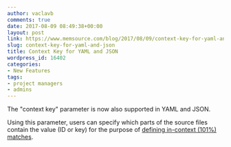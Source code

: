 ```yaml
---
author: vaclavb
comments: true
date: 2017-08-09 08:49:38+00:00
layout: post
link: https://www.memsource.com/blog/2017/08/09/context-key-for-yaml-and-json/
slug: context-key-for-yaml-and-json
title: Context Key for YAML and JSON
wordpress_id: 16402
categories:
- New Features
tags:
- project managers
- admins
---
```


The "context key" parameter is now also supported in YAML and JSON.

Using this parameter, users can specify which parts of the source files contain the value (ID or key) for the purpose of [defining in-context (101%) matches](https://wiki.memsource.com/wiki/TM_Match_Context_and_Optimization).
